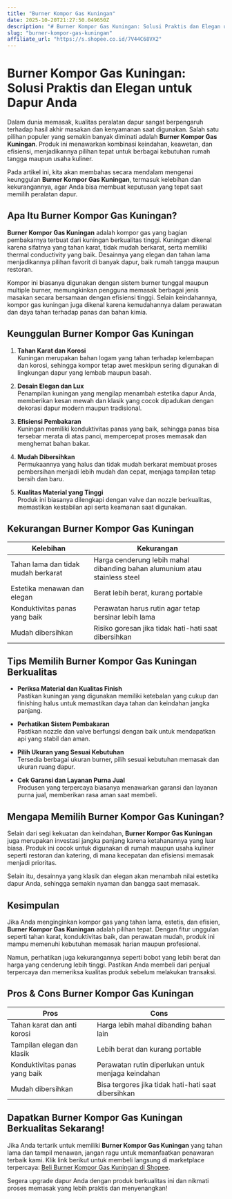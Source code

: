 ```yaml
---
title: "Burner Kompor Gas Kuningan"
date: 2025-10-20T21:27:50.049650Z
description: "# Burner Kompor Gas Kuningan: Solusi Praktis dan Elegan untuk Dapur Anda..."
slug: "burner-kompor-gas-kuningan"
affiliate_url: "https://s.shopee.co.id/7V44C68VX2"
---
```

# Burner Kompor Gas Kuningan: Solusi Praktis dan Elegan untuk Dapur Anda

Dalam dunia memasak, kualitas peralatan dapur sangat berpengaruh terhadap hasil akhir masakan dan kenyamanan saat digunakan. Salah satu pilihan populer yang semakin banyak diminati adalah **Burner Kompor Gas Kuningan**. Produk ini menawarkan kombinasi keindahan, keawetan, dan efisiensi, menjadikannya pilihan tepat untuk berbagai kebutuhan rumah tangga maupun usaha kuliner.

Pada artikel ini, kita akan membahas secara mendalam mengenai keunggulan **Burner Kompor Gas Kuningan**, termasuk kelebihan dan kekurangannya, agar Anda bisa membuat keputusan yang tepat saat memilih peralatan dapur.

## Apa Itu Burner Kompor Gas Kuningan?

**Burner Kompor Gas Kuningan** adalah kompor gas yang bagian pembakarnya terbuat dari kuningan berkualitas tinggi. Kuningan dikenal karena sifatnya yang tahan karat, tidak mudah berkarat, serta memiliki thermal conductivity yang baik. Desainnya yang elegan dan tahan lama menjadikannya pilihan favorit di banyak dapur, baik rumah tangga maupun restoran.

Kompor ini biasanya digunakan dengan sistem burner tunggal maupun multiple burner, memungkinkan pengguna memasak berbagai jenis masakan secara bersamaan dengan efisiensi tinggi. Selain keindahannya, kompor gas kuningan juga dikenal karena kemudahannya dalam perawatan dan daya tahan terhadap panas dan bahan kimia.

## Keunggulan Burner Kompor Gas Kuningan

1. **Tahan Karat dan Korosi**  
Kuningan merupakan bahan logam yang tahan terhadap kelembapan dan korosi, sehingga kompor tetap awet meskipun sering digunakan di lingkungan dapur yang lembab maupun basah.

2. **Desain Elegan dan Lux**  
Penampilan kuningan yang mengilap menambah estetika dapur Anda, memberikan kesan mewah dan klasik yang cocok dipadukan dengan dekorasi dapur modern maupun tradisional.

3. **Efisiensi Pembakaran**  
Kuningan memiliki konduktivitas panas yang baik, sehingga panas bisa tersebar merata di atas panci, mempercepat proses memasak dan menghemat bahan bakar.

4. **Mudah Dibersihkan**  
Permukaannya yang halus dan tidak mudah berkarat membuat proses pembersihan menjadi lebih mudah dan cepat, menjaga tampilan tetap bersih dan baru.

5. **Kualitas Material yang Tinggi**  
Produk ini biasanya dilengkapi dengan valve dan nozzle berkualitas, memastikan kestabilan api serta keamanan saat digunakan.

## Kekurangan Burner Kompor Gas Kuningan

| Kelebihan                                    | Kekurangan                                  |
|----------------------------------------------|--------------------------------------------|
| Tahan lama dan tidak mudah berkarat        | Harga cenderung lebih mahal dibanding bahan alumunium atau stainless steel |
| Estetika menawan dan elegan                   | Berat lebih berat, kurang portable       |
| Konduktivitas panas yang baik               | Perawatan harus rutin agar tetap bersinar lebih lama |
| Mudah dibersihkan                           | Risiko goresan jika tidak hati-hati saat dibersihkan |

## Tips Memilih Burner Kompor Gas Kuningan Berkualitas

- **Periksa Material dan Kualitas Finish**  
Pastikan kuningan yang digunakan memiliki ketebalan yang cukup dan finishing halus untuk memastikan daya tahan dan keindahan jangka panjang.

- **Perhatikan Sistem Pembakaran**  
Pastikan nozzle dan valve berfungsi dengan baik untuk mendapatkan api yang stabil dan aman.

- **Pilih Ukuran yang Sesuai Kebutuhan**  
Tersedia berbagai ukuran burner, pilih sesuai kebutuhan memasak dan ukuran ruang dapur.

- **Cek Garansi dan Layanan Purna Jual**  
Produsen yang terpercaya biasanya menawarkan garansi dan layanan purna jual, memberikan rasa aman saat membeli.

## Mengapa Memilih Burner Kompor Gas Kuningan?

Selain dari segi kekuatan dan keindahan, **Burner Kompor Gas Kuningan** juga merupakan investasi jangka panjang karena ketahanannya yang luar biasa. Produk ini cocok untuk digunakan di rumah maupun usaha kuliner seperti restoran dan katering, di mana kecepatan dan efisiensi memasak menjadi prioritas.

Selain itu, desainnya yang klasik dan elegan akan menambah nilai estetika dapur Anda, sehingga semakin nyaman dan bangga saat memasak.

## Kesimpulan

Jika Anda menginginkan kompor gas yang tahan lama, estetis, dan efisien, **Burner Kompor Gas Kuningan** adalah pilihan tepat. Dengan fitur unggulan seperti tahan karat, konduktivitas baik, dan perawatan mudah, produk ini mampu memenuhi kebutuhan memasak harian maupun profesional.

Namun, perhatikan juga kekurangannya seperti bobot yang lebih berat dan harga yang cenderung lebih tinggi. Pastikan Anda membeli dari penjual terpercaya dan memeriksa kualitas produk sebelum melakukan transaksi.

## Pros & Cons Burner Kompor Gas Kuningan

| **Pros**                                              | **Cons**                                              |
|--------------------------------------------------------|-------------------------------------------------------|
| Tahan karat dan anti korosi                           | Harga lebih mahal dibanding bahan lain             |
| Tampilan elegan dan klasik                            | Lebih berat dan kurang portable                    |
| Konduktivitas panas yang baik                          | Perawatan rutin diperlukan untuk menjaga keindahan |
| Mudah dibersihkan                                    | Bisa tergores jika tidak hati-hati saat dibersihkan  |

## Dapatkan Burner Kompor Gas Kuningan Berkualitas Sekarang!

Jika Anda tertarik untuk memiliki **Burner Kompor Gas Kuningan** yang tahan lama dan tampil menawan, jangan ragu untuk memanfaatkan penawaran terbaik kami. Klik link berikut untuk membeli langsung di marketplace terpercaya: [Beli Burner Kompor Gas Kuningan di Shopee](https://s.shopee.co.id/7V44C68VX2).

Segera upgrade dapur Anda dengan produk berkualitas ini dan nikmati proses memasak yang lebih praktis dan menyenangkan!